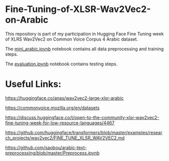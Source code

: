 # Fine-Tuning-of-XLSR-Wav2Vec2-on-Arabic

This repository is part of my participation in Hugging Face Fine Tuning week of XLRS Wav2Vec2 on Common Voice Corpus 4 Arabic dataset.

The [mini_arabic.ipynb](https://github.com/anashas/Fine-Tuning-of-XLSR-Wav2Vec2-on-Arabic/blob/main/mini_arabic.ipynb) notebook contains all data preprocessing and training steps.

The [evaluation.ipynb](https://github.com/anashas/Fine-Tuning-of-XLSR-Wav2Vec2-on-Arabic/blob/main/evaluation.ipynb) notebook contains testing steps.


# Useful Links:

https://huggingface.co/anas/wav2vec2-large-xlsr-arabic

https://commonvoice.mozilla.org/en/datasets

https://discuss.huggingface.co/t/open-to-the-community-xlsr-wav2vec2-fine-tuning-week-for-low-resource-languages/4467

https://github.com/huggingface/transformers/blob/master/examples/research_projects/wav2vec2/FINE_TUNE_XLSR_WAV2VEC2.md

https://github.com/saobou/arabic-text-preprocessing/blob/master/Preprocess.ipynb
